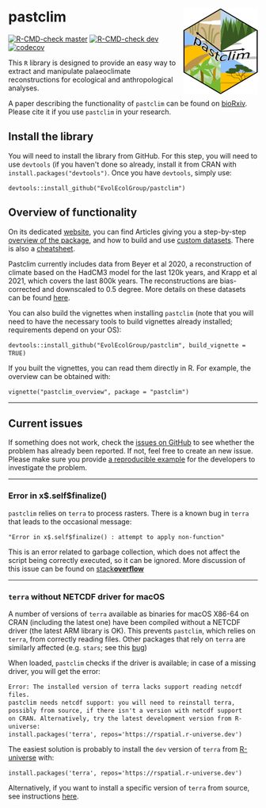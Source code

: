 # pastclim <img src="./man/figures/logo.png" align="right" alt="" width="150" />

<!-- badges: start -->
[![R-CMD-check master](https://img.shields.io/github/checks-status/EvolEcolGroup/pastclim/dev?label=master&logo=GitHub)](https://github.com/EvolEcolGroup/pastclim/actions/workflows/R-CMD-check.yaml)
[![R-CMD-check dev](https://img.shields.io/github/checks-status/EvolEcolGroup/pastclim/dev?label=dev&logo=GitHub)](https://github.com/EvolEcolGroup/pastclim/actions/workflows/R-CMD-check.yaml)
[![codecov](https://codecov.io/gh/EvolEcolGroup/pastclim/branch/master/graph/badge.svg?token=NflUsWlnQR)](https://app.codecov.io/gh/EvolEcolGroup/pastclim)
<!-- badges: end -->

<!-- old badges, kept for future reference
[![CircleCI](https://circleci.com/gh/EvolEcolGroup/pastclim/tree/master.svg?style=shield&circle-token=928bdbe8f065e17b22642f66a8b9c13f29f2e3fb)](https://app.circleci.com/pipelines/github/EvolEcolGroup/pastclim?branch=master)
[![R-CMD-check dev](https://github.com/EvolEcolGroup/pastclim/actions/workflows/R-CMD-check.yaml/badge.svg?branch=dev)](https://github.com/EvolEcolGroup/pastclim/actions/workflows/R-CMD-check.yaml)

-->


This `R` library is designed to provide an easy way to extract and manipulate palaeoclimate
reconstructions for ecological and anthropological analyses. 

A paper
describing the functionality of `pastclim` can be found on [bioRxiv](https://www.biorxiv.org/content/10.1101/2022.05.18.492456v1). Please cite it if you
use `pastclim` in your research.

## Install the library

You will need to install the library from GitHub. For this step, you will need to
use `devtools` (if you haven't done so already, install it from CRAN with `install.packages("devtools")`.
Once you have `devtools`, simply use:
```
devtools::install_github("EvolEcolGroup/pastclim")
```

## Overview of functionality

On its dedicated [website](https://evolecolgroup.github.io/pastclim/), you can find
Articles giving you a step-by-step [overview of the package](https://evolecolgroup.github.io/pastclim/articles/a0_pastclim_overview.html), and how
to build and use [custom datasets](https://evolecolgroup.github.io/pastclim/articles/a2_custom_datasets.html). There is also a [cheatsheet](https://evolecolgroup.github.io/pastclim/pastclim_cheatsheet.pdf). 

Pastclim currently includes data from Beyer et al 2020, a reconstruction of climate based on the HadCM3 
model for the last 120k years, and Krapp et al 2021, which covers the last 800k years.
The reconstructions are bias-corrected and downscaled to 0.5 degree. More details on these datasets
can be found [here](https://evolecolgroup.github.io/pastclim/articles/a1_available_datasets.html).

You can also build the vignettes when installing 
`pastclim` (note that you will need to have the necessary tools to build vignettes already installed;
requirements depend on your OS):
```
devtools::install_github("EvolEcolGroup/pastclim", build_vignette = TRUE)
```
If you built the vignettes, you can read them directly in R. For example, the overview can be
obtained with:
```
vignette("pastclim_overview", package = "pastclim")
```

---

## Current issues

If something does not work, check the [issues on GitHub](https://github.com/EvolEcolGroup/pastclim/issues) to see whether the problem
has already been reported. If not, feel free to create an new issue. Please make sure you provide
[a reproducible example](https://stackoverflow.com/questions/5963269/how-to-make-a-great-r-reproducible-example) for the developers to investigate the problem.

---

### Error in x\$.self\$finalize()

`pastclim` relies on `terra` to process rasters. There is a known bug in
`terra` that leads to the occasional message: 
```
"Error in x$.self$finalize() : attempt to apply non-function"
```
This is an error related to garbage collection, which does not 
affect the script being correctly executed, so it can be ignored. More discussion
of this issue can be found on [stack**overflow**](https://stackoverflow.com/questions/61598340/why-does-rastertopoints-generate-an-error-on-first-call-but-not-second)

---

### `terra` without NETCDF driver for macOS

A number of versions of `terra` available as binaries for macOS X86-64 on CRAN (including the latest one) have
been compiled without a NETCDF driver (the latest ARM library is OK). This prevents `pastclim`, which relies on `terra`, from 
correctly reading files. Other packages that rely on `terra` are similarly 
affected (e.g. `stars`; see this [bug](https://github.com/r-spatial/stars/issues/566))

When loaded, `pastclim` checks if the driver is available; in case of
a missing driver, you will get the error:

```
Error: The installed version of terra lacks support reading netcdf files.
pastclim needs netcdf support: you will need to reinstall terra,
possibly from source, if there isn't a version with netcdf support
on CRAN. Alternatively, try the latest development version from R-universe:
install.packages('terra', repos='https://rspatial.r-universe.dev')
```

The easiest solution is probably to install the `dev` version of `terra` from
[R-universe](https://r-universe.dev/organizations/) with:
```
install.packages('terra', repos='https://rspatial.r-universe.dev')
```
Alternatively, if you want to install a specific version of 
 `terra` from source, see instructions [here](https://github.com/rspatial/terra).


